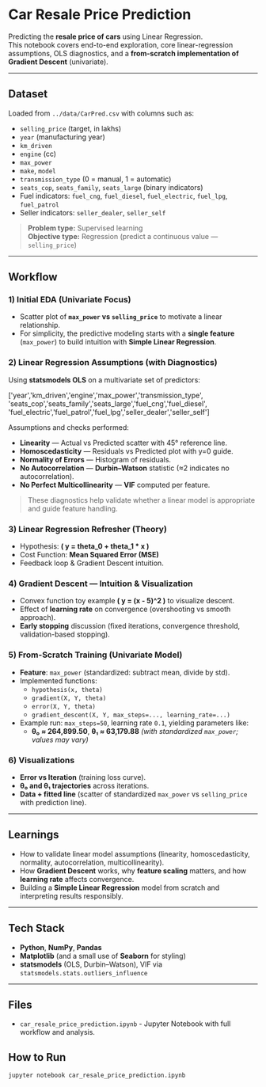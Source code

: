 # Car Resale Price Prediction

Predicting the **resale price of cars** using Linear Regression.  
This notebook covers end-to-end exploration, core linear-regression assumptions, OLS diagnostics, and a **from-scratch implementation of Gradient Descent** (univariate).

---

## Dataset

Loaded from `../data/CarPred.csv` with columns such as:

- `selling_price` (target, in lakhs)  
- `year` (manufacturing year)  
- `km_driven`  
- `engine` (cc)  
- `max_power`  
- `make`, `model`  
- `transmission_type` (0 = manual, 1 = automatic)  
- `seats_cop`, `seats_family`, `seats_large` (binary indicators)  
- Fuel indicators: `fuel_cng`, `fuel_diesel`, `fuel_electric`, `fuel_lpg`, `fuel_patrol`  
- Seller indicators: `seller_dealer`, `seller_self`

> **Problem type:** Supervised learning  
> **Objective type:** Regression (predict a continuous value — `selling_price`)

---

## Workflow

### 1) Initial EDA (Univariate Focus)
- Scatter plot of **`max_power` vs `selling_price`** to motivate a linear relationship.
- For simplicity, the predictive modeling starts with a **single feature** (`max_power`) to build intuition with **Simple Linear Regression**.

### 2) Linear Regression Assumptions (with Diagnostics)
Using **statsmodels OLS** on a multivariate set of predictors:

['year','km_driven','engine','max_power','transmission_type',
'seats_cop','seats_family','seats_large','fuel_cng','fuel_diesel',
'fuel_electric','fuel_patrol','fuel_lpg','seller_dealer','seller_self']


Assumptions and checks performed:
- **Linearity** — Actual vs Predicted scatter with 45° reference line.  
- **Homoscedasticity** — Residuals vs Predicted plot with y=0 guide.  
- **Normality of Errors** — Histogram of residuals.  
- **No Autocorrelation** — **Durbin–Watson** statistic (≈2 indicates no autocorrelation).  
- **No Perfect Multicollinearity** — **VIF** computed per feature.

> These diagnostics help validate whether a linear model is appropriate and guide feature handling.

### 3) Linear Regression Refresher (Theory)
- Hypothesis: **\( y = theta_0 + theta_1 * x \)**  
- Cost Function: **Mean Squared Error (MSE)**  
- Feedback loop & Gradient Descent intuition.

### 4) Gradient Descent — Intuition & Visualization
- Convex function toy example **\( y = (x - 5)^2 \)** to visualize descent.
- Effect of **learning rate** on convergence (overshooting vs smooth approach).
- **Early stopping** discussion (fixed iterations, convergence threshold, validation-based stopping).

### 5) From-Scratch Training (Univariate Model)
- **Feature**: `max_power` (standardized: subtract mean, divide by std).  
- Implemented functions:
  - `hypothesis(x, theta)`  
  - `gradient(X, Y, theta)`  
  - `error(X, Y, theta)`  
  - `gradient_descent(X, Y, max_steps=..., learning_rate=...)`
- Example run: `max_steps=50`, learning rate `0.1`, yielding parameters like:  
  - **θ₀ ≈ 264,899.50**, **θ₁ ≈ 63,179.88** *(with standardized `max_power`; values may vary)*

### 6) Visualizations
- **Error vs Iteration** (training loss curve).  
- **θ₀ and θ₁ trajectories** across iterations.  
- **Data + fitted line** (scatter of standardized `max_power` vs `selling_price` with prediction line).

---

## Learnings
- How to validate linear model assumptions (linearity, homoscedasticity, normality, autocorrelation, multicollinearity).  
- How **Gradient Descent** works, why **feature scaling** matters, and how **learning rate** affects convergence.  
- Building a **Simple Linear Regression** model from scratch and interpreting results responsibly.

---

## Tech Stack
- **Python**, **NumPy**, **Pandas**  
- **Matplotlib** (and a small use of **Seaborn** for styling)  
- **statsmodels** (OLS, Durbin–Watson), VIF via `statsmodels.stats.outliers_influence`

---

## Files
- `car_resale_price_prediction.ipynb` - Jupyter Notebook with full workflow and analysis.  

## How to Run
```bash
jupyter notebook car_resale_price_prediction.ipynb
```


